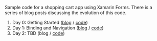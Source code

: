 Sample code for a shopping cart app using Xamarin Forms.  There is a series of blog posts discussing the evolution of this code.

 1. Day 0:  Getting Started ([blog][1] / [code][2]) 
 2. Day 1:  Binding and Navigation ([blog][3] / [code][4])
 3. Day 2:  TBD (blog / [code][6])


  [1]: http://blog.masterdevs.com/xamarin-forms-shopping-cart-day-0/
  [2]: https://github.com/jquintus/spikes/blob/master/XamarinSpikes/ShoppingCart/Archive/ShoppingCart-Day0.zip?raw=true
  [3]: http://blog.masterdevs.com/xf-day-1/
  [4]: https://github.com/jquintus/spikes/tree/ShoppingCart-Day1/XamarinSpikes/ShoppingCart
  [5]: http://blog.masterdevs.com/xf-day-2/
  [6]: https://github.com/jquintus/spikes/tree/ShoppingCart-Day2/XamarinSpikes/ShoppingCart
  
  
